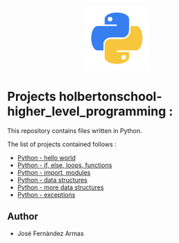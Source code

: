 <p align="center">
    <img width="150" height="150" src="./kisspng-angle-text-symbol-brand-other-python-5ab0c09b9ea1a7.3286927515215330836498.png"
</p>

# Projects holbertonschool-higher_level_programming :

This repository contains files written in Python.  

The list of projects contained follows :

* [Python - hello world](./python-hello_world)
* [Python - if, else, loops, functions](./python-if_else_loops_functions)
* [Python - import, modules](./python-import_modules)
* [Python - data structures](./python-data_structures)
* [Python - more data structures](./python-more_data_structures)
* [Python - exceptions](./python-exceptions)


## Author 

* José Fernàndez Armas
